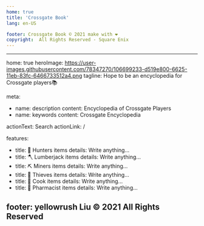 ```yaml
---
home: true
title: 'Crossgate Book'
lang: en-US

footer: Crossgate Book © 2021 make with ❤️
copyright:  All Rights Reserved - Square Enix
---
```




---
home: true
heroImage: https://user-images.githubusercontent.com/78347270/106699233-d519e800-6625-11eb-83fc-6466733512a4.png
tagline: Hope to be an encyclopedia for Crossgate players📚

meta:
  - name: description
    content: Encyclopedia of Crossgate Players
  - name: keywords
    content: Crossgate Encyclopedia

actionText: Search
actionLink: /

features:
- title: 🏹 Hunters items
  details: Write anything...
- title: 🪓 Lumberjack items
  details: Write anything...
- title: ⛏️ Miners items
  details: Write anything...
- title: 💎 Thieves items
  details: Write anything...
- title: 🍔 Cook items
  details: Write anything...
- title: 💊 Pharmacist items
  details: Write anything...

footer: yellowrush Liu © 2021 All Rights Reserved
---
